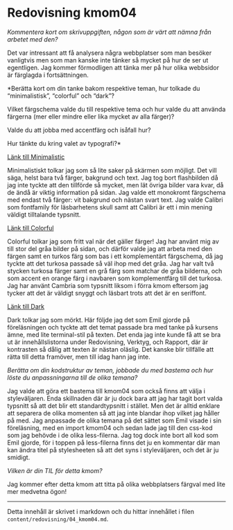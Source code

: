 ---
---
Redovisning kmom04
=========================


*Kommentera kort om skrivuppgiften, någon som är värt att nämna från arbetet med den?*

Det var intressant att få analysera några webbplatser som man besöker vanligtvis men som man kanske inte tänker så mycket på hur de ser ut egentligen. Jag kommer förmodligen att tänka mer på hur olika webbsidor är färglagda i fortsättningen.

*Berätta kort om din tanke bakom respektive teman, hur tolkade du “minimalistisk”, “colorful” och “dark”?

Vilket färgschema valde du till respektive tema och hur valde du att använda färgerna (mer eller mindre eller lika mycket av alla färger)?

Valde du att jobba med accentfärg och isåfall hur?

Hur tänkte du kring valet av typografi?*

[Länk till Minimalistic](http://www.student.bth.se/~supe18/dbwebb-kurser/design/me/redovisa/htdocs/?style=04_minimalistic)

Minimalistiskt tolkar jag som så lite saker på skärmen som möjligt. Det vill säga, helst bara två färger, bakgrund och text. Jag tog bort flashbilden då jag inte tyckte att den tillförde så mycket, men lät övriga bilder vara kvar, då de ändå är viktig information på sidan. Jag valde ett monokromt färgschema med endast två färger: vit bakgrund och nästan svart text. Jag valde Calibri som fontfamily för läsbarhetens skull samt att Calibri är ett i min mening väldigt tilltalande typsnitt.

[Länk till Colorful](http://www.student.bth.se/~supe18/dbwebb-kurser/design/me/redovisa/htdocs/?style=04_colorful)

Colorful tolkar jag som fritt val när det gäller färger! Jag har använt mig av till stor del gråa bilder på sidan, och därför valde jag att arbeta med den färgen samt en turkos färg som bas i ett komplementärt färgschema, då jag tyckte att det turkosa passade så väl ihop med det gråa. Jag har valt två stycken turkosa färger samt en grå färg som matchar de gråa bilderna, och som accent en orange färg i navbaren som komplementfärg till det turkosa. Jag har använt Cambria som typsnitt liksom i förra kmom eftersom jag tycker att det är väldigt snyggt och läsbart trots att det är en seriffont.

[Länk till Dark](http://www.student.bth.se/~supe18/dbwebb-kurser/design/me/redovisa/htdocs/?style=04_dark)

Dark tolkar jag som mörkt. Här följde jag det som Emil gjorde på föreläsningen och tyckte att det temat passade bra med tanke på kursens ämne, med lite terminal-stil på texten. Det enda jag inte kunde få att se bra ut är innehållslistorna under Redovisning, Verktyg, och Rapport, där är kontrasten så dålig att texten är nästan oläslig. Det kanske blir tillfälle att rätta till detta framöver, men till idag hann jag inte.

*Berätta om din kodstruktur av teman, jobbade du med bastema och hur löste du anpassningarna till de olika temana?*

Jag valde att göra ett bastema till kmom04 som också finns att välja i styleväljaren. Enda skillnaden där är ju dock bara att jag har tagit bort valda typsnitt så att det blir ett standardtypsnitt i stället. Men det är alltid enklare att separera de olika momenten så att jag inte blandar ihop vilket jag håller på med. Jag anpassade de olika temana på det sättet som Emil visade i sin föreläsning, med en import kmom04 och sedan lade jag till den css-kod som jag behövde i de olika less-filerna. Jag tog dock inte bort all kod som Emil gjorde, för i toppen på less-filerna finns det ju en kommentar där man kan ändra titel på stylesheeten så att det syns i styleväljaren, och det är ju smidigt.

*Vilken är din TIL för detta kmom?*

Jag kommer efter detta kmom att titta på olika webbplatsers färgval med lite mer medvetna ögon!

***

Detta innehåll är skrivet i markdown och du hittar innehållet i filen `content/redovisning/04_kmom04.md`.
